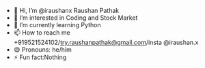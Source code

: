 - 👋 Hi, I’m @iraushanx Raushan Pathak
- 👀 I’m interested in Coding and Stock Market
- 🌱 I’m currently learning Python
- 📫 How to reach me +919521524102/try.raushanpathak@gmail.com/insta @iraushan.x
- 😄 Pronouns: he/him
- ⚡ Fun fact:Nothing

<!---
iraushanx/iraushanx is a ✨ special ✨ repository because its `README.md` (this file) appears on your GitHub profile.
You can click the Preview link to take a look at your changes.
--->
